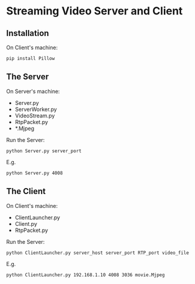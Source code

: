# Streaming Video Server and Client

## Installation

On Client's machine:

```
pip install Pillow
```

## The Server

On Server's machine:

- Server.py
- ServerWorker.py
- VideoStream.py
- RtpPacket.py
- \*.Mjpeg

Run the Server:

```
python Server.py server_port
```

E.g.

```
python Server.py 4008
```

## The Client

On Client's machine:

- ClientLauncher.py
- Client.py
- RtpPacket.py

Run the Server:

```
python ClientLauncher.py server_host server_port RTP_port video_file
```

E.g.

```
python ClientLauncher.py 192.168.1.10 4008 3036 movie.Mjpeg
```
